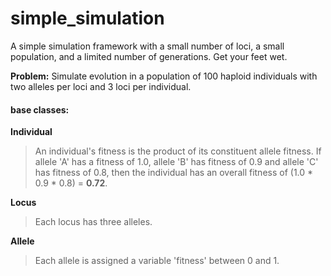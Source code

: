 # simple_simulation
A simple simulation framework with a small number of loci, a small population, and a limited number of generations. Get your feet wet.

**Problem:**
Simulate evolution in a population of 100 haploid individuals with
two alleles per loci and 3 loci per individual.

#### base classes:
**Individual**
> An individual's fitness is the product of its constituent allele fitness. If
allele 'A' has a fitness of 1.0, allele 'B' has fitness of 0.9 and allele 'C'
has fitness of 0.8, then the individual has an overall fitness of (1.0 * 0.9 *
0.8) = **0.72**.
>
**Locus**
> Each locus has three alleles.
>
**Allele**
> Each allele is assigned a variable 'fitness' between 0 and 1.
>
